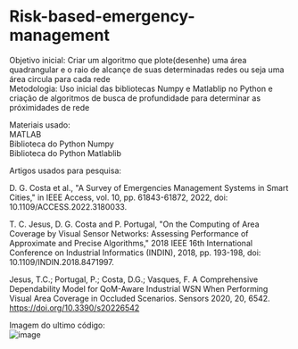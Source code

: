 # Risk-based-emergency-management

Objetivo inicial: Criar um algoritmo que plote(desenhe) uma área quadrangular e o raio de alcançe de suas determinadas redes ou seja uma área circula para cada rede<br/>
Metodologia: Uso inicial das bibliotecas Numpy e Matlablip no Python e criação de algoritmos de busca de profundidade para determinar as próximidades de rede


Materiais usado:<br/>
MATLAB<br/>
Biblioteca do Python Numpy<br/>
Biblioteca do Python Matlablib<br/>

Artigos usados para pesquisa:

D. G. Costa et al., "A Survey of Emergencies Management Systems in Smart Cities," in IEEE Access, vol. 10, pp. 61843-61872, 2022, doi: 10.1109/ACCESS.2022.3180033.<br/>

T. C. Jesus, D. G. Costa and P. Portugal, "On the Computing of Area Coverage by Visual Sensor Networks: Assessing Performance of Approximate and Precise Algorithms," 2018 IEEE 16th International Conference on Industrial Informatics (INDIN), 2018, pp. 193-198, doi: 10.1109/INDIN.2018.8471997.<br/>

Jesus, T.C.; Portugal, P.; Costa, D.G.; Vasques, F. A Comprehensive Dependability Model for QoM-Aware Industrial WSN When Performing Visual Area Coverage in Occluded Scenarios. Sensors 2020, 20, 6542. https://doi.org/10.3390/s20226542<br/>

Imagem do ultimo código: <br/>
![image](https://user-images.githubusercontent.com/90158519/196164931-9b7c25d5-d21f-4999-bb25-7c08db139f3b.png)
